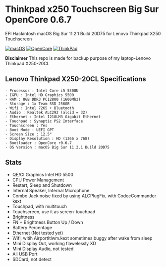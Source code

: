 # Thinkpad x250 Touchscreen Big Sur OpenCore 0.6.7
EFI Hackintosh macOS Big Sur 11.2.1 Build 20D75 for Lenovo Thinkpad X250 Touchscreen

[![macOS](https://img.shields.io/badge/macOS-11.2.1-blue)](https://developer.apple.com/documentation/macos-release-notes)
[![OpenCore](https://img.shields.io/badge/OpenCore-0.6.7-green)](https://github.com/acidanthera/OpenCorePkg)
[![ThinkPad](https://img.shields.io/badge/ThinkPad-X250-orange)](https://think.lenovo.com.cn/index.html)

**Disclaimer**
This repo is made for backup purpose of my laptop-Lenovo Thinkpad X250-20CL

## Lenovo Thinkpad X250-20CL Specifications
```
- Processor : Intel Core i5 5300U
- IGPU : Intel HD Graphics 5500
- RAM : 8GB DDR3 PC12800 (1600Mhz)
- Storage : 1x Team SSD 256GB
- Wifi : Intel 7265 + Bluetooth
- Audio : Realtek ALC292 (alcid = 32)
- Ethernet : Intel I218LM3 Gigabit Ethernet
- Touchpad : Synaptic PS2 Interface
- Touchscreen : Yes
- Boot Mode : UEFI GPT
- Screen Size : 12.5"
- Display Resolution : HD (1366 x 768)
- Bootloader : OpenCore r0.6.7
- OS Version : macOS Big Sur 11.2.1 Build 20D75
```

## Stats
- QE/CI Graphics Intel HD 5500
- CPU Power Management
- Restart, Sleep and Shutdown
- Internal Speaker, Internal Microphone
- Combo Jack noise fixed by using ALCPlugFix, with CodecCommander kext
- Touchpad, with multitouch
- Touchscreen, use it as screen-touchpad
- Brightness
- FN + Brightness Button Up / Down
- Battery Percentage
- Ethernet (Not tested yet)
- Wifi, witih AirportItlwm.kext sometimes buggy after wake from sleep
- Mini Display Out, working flawelessly XD
- Mini Display Audio, not tested
- All USB Port
- SDCard, not detect
